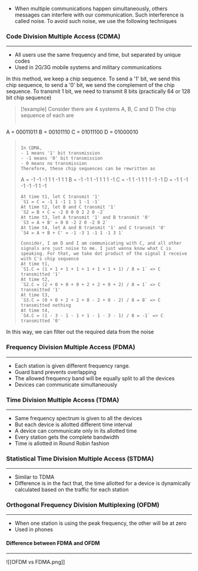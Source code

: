 - When multiple communications happen simultaneously, others messages can interfere with our communication. Such interference is called noise. To avoid such noise, we use the following techniques
### Code Division Multiple Access (CDMA)
---
- All users use the same frequency and time, but separated by unique codes
- Used in 2G/3G mobile systems and military communications

In this method, we keep a chip sequence. To send a '1' bit, we send this chip sequence, to send a '0' bit, we send the complement of the chip sequence. 
To transmit 1 bit, we need to transmit 8 bits (practically 64 or 128 bit chip sequence)

>[!example]
>Consider there are 4 systems A, B, C and D
The chip sequence of each are
>```
A = 00011011
B = 00101110
C = 01011100
D = 01000010
>```
>
>In CDMA, 
>- 1 means '1' bit transmission
>- -1 means '0' bit transmission
>- 0 means no transmission
>Therefore, these chip sequences can be rewritten as
>```
>A = -1 -1 -1 1 1 -1 1 1
>B = -1 -1 1 -1 1 1 1 -1
>C = -1 1 -1 1 1 1 -1 -1
>D = -1 1 -1 -1 -1 -1 1 -1
>```
>At time t1, let C transmit '1'
>`S1 = C = -1 1 -1 1 1 1 -1 -1`
>At time t2, let B and C transmit '1'
>`S2 = B + C = -2 0 0 0 2 2 0 -2`
>At time t3, let A transmit '1' and B transmit '0'
>`S3 = A + B' = 0 0 -2 2 0 -2 0 2`
>At time t4, let A and B transmit '1' and C transmit '0'
>`S4 = A + B + C' = -1 -3 1 -1 1 -1 3 1`
>
>Consider, I am D and I am communicating with C, and all other signals are just noise to me. I just wanna know what C is speaking. For that, we take dot product of the signal I receive with C's chip sequence
>At time t1, 
>`S1.C = (1 + 1 + 1 + 1 + 1 + 1 + 1 + 1) / 8 = 1` => C transmitted '1'
>At time t2,
>`S2.C = (2 + 0 + 0 + 0 + 2 + 2 + 0 + 2) / 8 = 1` => C transmitted '1'
>At time t3,
>`S3.C = (0 + 0 + 2 + 2 + 0 - 2 + 0 - 2) / 8 = 0` => C transmitted nothing
>At time t4,
>`S4.C = (1 - 3 - 1 - 1 + 1 - 1 - 3 - 1) / 8 = -1` => C transmitted '0'

In this way, we can filter out the required data from the noise

### Frequency Division Multiple Access (FDMA)
---
- Each station is given different frequency range.
- Guard band prevents overlapping
- The allowed frequency band will be equally split to all the devices
- Devices can communicate simultaneously

### Time Division Multiple Access (TDMA)
---
- Same frequency spectrum is given to all the devices
- But each device is allotted different time interval
- A device can communicate only in its allotted time
- Every station gets the complete bandwidth
- Time is allotted in Round Robin fashion

### Statistical Time Division Multiple Access (STDMA)
---
- Similar to TDMA
- Difference is in the fact that, the time allotted for a device is dynamically calculated based on the traffic for each station

### Orthogonal Frequency Division Multiplexing (OFDM)
---
- When one station is using the peak frequency, the other will be at zero
- Used in phones

#### Difference between FDMA and OFDM
---
![[OFDM vs FDMA.png]]

